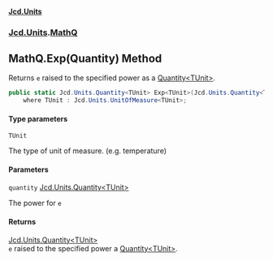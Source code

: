#### [Jcd.Units](index.md 'index')
### [Jcd.Units](Jcd.Units.md 'Jcd.Units').[MathQ](MathQ.md 'Jcd.Units.MathQ')

## MathQ.Exp<TUnit>(Quantity<TUnit>) Method

Returns `e` raised to the specified power as a [Quantity&lt;TUnit&gt;](Quantity_TUnit_.md 'Jcd.Units.Quantity<TUnit>').

```csharp
public static Jcd.Units.Quantity<TUnit> Exp<TUnit>(Jcd.Units.Quantity<TUnit> quantity)
    where TUnit : Jcd.Units.UnitOfMeasure<TUnit>;
```
#### Type parameters

<a name='Jcd.Units.MathQ.Exp_TUnit_(Jcd.Units.Quantity_TUnit_).TUnit'></a>

`TUnit`

The type of unit of measure. (e.g. temperature)
#### Parameters

<a name='Jcd.Units.MathQ.Exp_TUnit_(Jcd.Units.Quantity_TUnit_).quantity'></a>

`quantity` [Jcd.Units.Quantity&lt;](Quantity_TUnit_.md 'Jcd.Units.Quantity<TUnit>')[TUnit](MathQ.Exp.L4tTY02lOlz7oC4VUTT9Sw.md#Jcd.Units.MathQ.Exp_TUnit_(Jcd.Units.Quantity_TUnit_).TUnit 'Jcd.Units.MathQ.Exp<TUnit>(Jcd.Units.Quantity<TUnit>).TUnit')[&gt;](Quantity_TUnit_.md 'Jcd.Units.Quantity<TUnit>')

The power for `e`

#### Returns
[Jcd.Units.Quantity&lt;](Quantity_TUnit_.md 'Jcd.Units.Quantity<TUnit>')[TUnit](MathQ.Exp.L4tTY02lOlz7oC4VUTT9Sw.md#Jcd.Units.MathQ.Exp_TUnit_(Jcd.Units.Quantity_TUnit_).TUnit 'Jcd.Units.MathQ.Exp<TUnit>(Jcd.Units.Quantity<TUnit>).TUnit')[&gt;](Quantity_TUnit_.md 'Jcd.Units.Quantity<TUnit>')  
`e` raised to the specified power a [Quantity&lt;TUnit&gt;](Quantity_TUnit_.md 'Jcd.Units.Quantity<TUnit>').